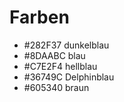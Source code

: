 # Farben
 -	#282F37 dunkelblau
 -  #8DAABC blau
 -  #C7E2F4 hellblau
 -  #36749C Delphinblau
 -  #605340 braun
